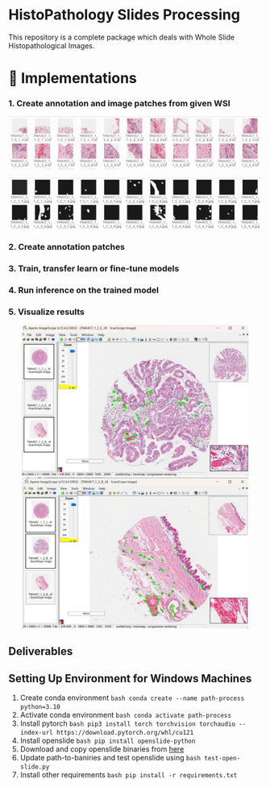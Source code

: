 # HistoPathology Slides Processing
This repository is a complete package which deals with Whole Slide Histopathological Images.

# 📍 Implementations

 ### 1. Create annotation and image patches from given WSI 
 
 <p align="center"> <img src="tools/image2.png"\></p>
 <p align="center"> <img src="tools/gt2.png"\></p>

 ### 2. Create annotation patches 
 ### 3. Train, transfer learn or fine-tune models 
 ### 4. Run inference on the trained model 
 ### 5. Visualize results 

<p align="center">
  <img src="tools/aperio.png" height="300">
  <img src="tools/aperio2.png" height="300">
</p>

## Deliverables
###  

## Setting Up Environment for Windows Machines

1. Create conda environment
```bash conda create --name path-process python=3.10```
2. Activate conda environment
```bash conda activate path-process```
3. Install pytorch
```bash pip3 install torch torchvision torchaudio --index-url https://download.pytorch.org/whl/cu121```
4. Install openslide
```bash pip install openslide-python```
5. Download and copy openslide binaries from [here](https://openslide.org/api/python/#basic-usage)
6. Update path-to-baniries and test openslide using ```bash test-open-slide.py```
7. Install other requirements
```bash pip install -r requirements.txt```

 
